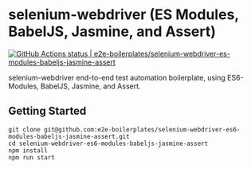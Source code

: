 # selenium-webdriver (ES Modules, BabelJS, Jasmine, and Assert)

[![GitHub Actions status | e2e-boilerplates/selenium-webdriver-es-modules-babeljs-jasmine-assert](https://github.com/e2e-boilerplates/selenium-webdriver-es-modules-babeljs-jasmine-assert/workflows/selenium-webdriver-es-modules-babeljs-jasmine-assert/badge.svg)](https://github.com/e2e-boilerplates/selenium-webdriver-es-modules-babeljs-jasmine-assert/actions?workflow=selenium-webdriver-es-modules-babeljs-jasmine-assert)

selenium-webdriver end-to-end test automation boilerplate, using ES6-Modules, BabelJS, Jasmine, and Assert.

## Getting Started

    git clone git@github.com:e2e-boilerplates/selenium-webdriver-es6-modules-babeljs-jasmine-assert.git
    cd selenium-webdriver-es6-modules-babeljs-jasmine-assert
    npm install
    npm run start

